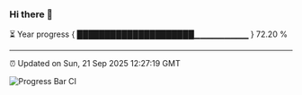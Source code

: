 ### Hi there 👋

⏳ Year progress { █████████████████████▁▁▁▁▁▁▁▁▁ } 72.20 %

---

⏰ Updated on Sun, 21 Sep 2025 12:27:19 GMT

![Progress Bar CI](https://github.com/liununu/liununu/workflows/Progress%20Bar%20CI/badge.svg)
